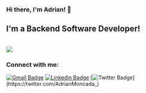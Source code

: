 ### Hi there, I'm Adrian! 👋

## I'm a Backend Software Developer!
<br />
  <img src = "https://github-readme-stats.vercel.app/api/top-langs/?username=AdrianMoncada&layout=compact&theme=dark">
  
  ### Connect with me:
[![Gmail Badge](https://img.shields.io/badge/-adrian.ignaciomoncada@gmail.com-000000?style=flat-square&logo=Gmail&logoColor=white&link=mailto:adrian.ignaciomoncada@gmail.com)](mailto:adrian.ignaciomoncada@gmail.com)
[![Linkedin Badge](https://img.shields.io/badge/-adrianignaciomoncada-000000?style=flat-square&logo=Linkedin&logoColor=white&link=https://www.linkedin.com/in/adrian-ignaciomoncada/)](https://www.linkedin.com/in/adrian-ignaciomoncada/)
[![Twitter Badge](https://img.shields.io/badge/-@AdrianMoncada_-000000?style=flat-square&labelColor=000000&logo=twitter&logoColor=white&link=https://twitter.com/AdrianMoncada_)](https://twitter.com/AdrianMoncada_) 

